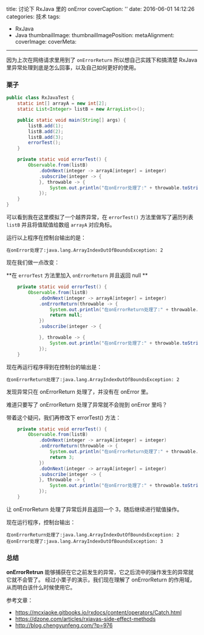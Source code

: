title: 讨论下 RxJava 里的 onError
coverCaption: ''
date: 2016-06-01 14:12:26
categories: 技术
tags: 
- RxJava
- Java
thumbnailImage:
thumbnailImagePosition:
metaAlignment:
coverImage:
coverMeta:
---

因为上次在网络请求里用到了 `onErrorReturn` 所以想自己实践下和搞清楚 RxJava 里异常处理到底是怎么回事，以及自己如何更好的使用。

<!-- more -->

<!-- toc -->

### 栗子

```Java
public class RxJavaTest {
    static int[] arrayA = new int[2];
    static List<Integer> listB = new ArrayList<>();

    public static void main(String[] args) {
        listB.add(1);
        listB.add(2);
        listB.add(3);
        errorTest();
    }

    private static void errorTest() {
        Observable.from(listB)
            .doOnNext(integer -> arrayA[integer] = integer)
            .subscribe(integer -> {
            }, throwable -> {
                System.out.println("在onError处理了:" + throwable.toString());
            });
    }
}
```

可以看到我在这里模拟了一个越界异常，在 `errorTest()` 方法里做写了遍历列表 `listB` 并且将值赋值给数组 `arrayA` 对应角标。

运行以上程序在控制台输出的是：

```
在onError处理了:java.lang.ArrayIndexOutOfBoundsException: 2
```

现在我们做一点改变：

**在 `errorTest` 方法里加入 `onErrorReturn` 并且返回 null **

```java
    private static void errorTest() {
        Observable.from(listB)
            .doOnNext(integer -> arrayA[integer] = integer)
            .onErrorReturn(throwable -> {
                System.out.println("在onErrorReturn处理了:" + throwable.toString());
                return null;
            })
            .subscribe(integer -> {

            }, throwable -> {
                System.out.println("在onError处理了:" + throwable.toString());
            });
    }
```


现在再运行程序得到在控制台的输出是：

```
在onErrorReturn处理了:java.lang.ArrayIndexOutOfBoundsException: 2
```

发现异常只在 onErrorReturn 处理了，并没有在 onError 里。

难道只要写了 onErrorReturn 处理了异常就不会抛到 onError 里吗？

带着这个疑问，我们再修改下 errorTest() 方法：
```java
    private static void errorTest() {
        Observable.from(listB)
            .doOnNext(integer -> arrayA[integer] = integer)
            .onErrorReturn(throwable -> {
                System.out.println("在onErrorReturn处理了:" + throwable.toString());
                return 3;
            })
            .doOnNext(integer -> arrayA[integer] = integer)
            .subscribe(integer -> {
            }, throwable -> {
                System.out.println("在onError处理了:" + throwable.toString());
            });
    }
```

让 onErrorReturn 处理了异常后并且返回一个 3，随后继续进行赋值操作。

现在运行程序，控制台输出：
```
在onErrorReturn处理了:java.lang.ArrayIndexOutOfBoundsException: 2
在onError处理了:java.lang.ArrayIndexOutOfBoundsException: 3
```

### 总结

**onErrorRetrun** 能够捕获在它之前发生的异常，它之后流中的操作发生的异常就它就不会管了。
经过小栗子的演示，我们现在理解了 onErrorReturn 的作用域，从而明白该什么时候使用它。

参考文章：
- <https://mcxiaoke.gitbooks.io/rxdocs/content/operators/Catch.html>
- <https://dzone.com/articles/rxjavas-side-effect-methods>
- <http://blog.chengyunfeng.com/?p=976>




